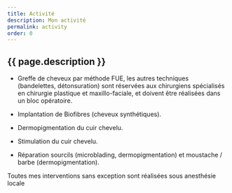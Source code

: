 ```yaml
---
title: Activité
description: Mon activité
permalink: activity
order: 0
---
```


## {{ page.description }}

- Greffe de cheveux par méthode FUE,
  les autres techniques (bandelettes, détonsuration) sont
  réservées aux chirurgiens spécialisés en chirurgie
  plastique et maxillo-faciale, et doivent être réalisées
  dans un bloc opératoire.

- Implantation de Biofibres (cheveux synthétiques).

- Dermopigmentation du cuir chevelu.

- Stimulation du cuir chevelu.

- Réparation sourcils (microblading, dermopigmentation)
  et moustache / barbe (dermopigmentation).

Toutes mes interventions sans exception sont réalisées sous anesthésie locale
